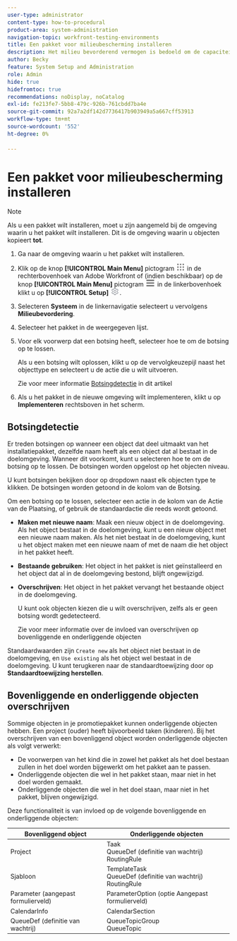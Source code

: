 ```yaml
---
user-type: administrator
content-type: how-to-procedural
product-area: system-administration
navigation-topic: workfront-testing-environments
title: Een pakket voor milieubescherming installeren
description: Het milieu bevorderend vermogen is bedoeld om de capaciteit te verstrekken om op configuratie betrekking hebbende voorwerpen van één milieu aan een andere te bewegen. Leer hoe u een milieupromotiepakket in een doelomgeving installeert.
author: Becky
feature: System Setup and Administration
role: Admin
hide: true
hidefromtoc: true
recommendations: noDisplay, noCatalog
exl-id: fe213fe7-5bb8-479c-926b-761cbdd7ba4e
source-git-commit: 92a7a2df142d7736417b903949a5a667cff53913
workflow-type: tm+mt
source-wordcount: '552'
ht-degree: 0%

---
```


# Een pakket voor milieubescherming installeren

>[!NOTE]
>
>Als u een pakket wilt installeren, moet u zijn aangemeld bij de omgeving waarin u het pakket wilt installeren. Dit is de omgeving waarin u objecten kopieert **tot**.

1. Ga naar de omgeving waarin u het pakket wilt installeren.
1. Klik op de knop **[!UICONTROL Main Menu]** pictogram ![Hoofdmenu](/help/_includes/assets/main-menu-icon.png) in de rechterbovenhoek van Adobe Workfront of (indien beschikbaar) op de knop **[!UICONTROL Main Menu]** pictogram ![Hoofdmenu](/help/_includes/assets/main-menu-icon-left-nav.png) in de linkerbovenhoek klikt u op **[!UICONTROL Setup]** ![Pictogram Instellen](/help/_includes/assets/gear-icon-setup.png).
1. Selecteren **Systeem** in de linkernavigatie selecteert u vervolgens **Milieubevordering**.
1. Selecteer het pakket in de weergegeven lijst.
1. Voor elk voorwerp dat een botsing heeft, selecteer hoe te om de botsing op te lossen.

   Als u een botsing wilt oplossen, klikt u op de vervolgkeuzepijl naast het objecttype en selecteert u de actie die u wilt uitvoeren.

   Zie voor meer informatie [Botsingdetectie](#collisions) in dit artikel
1. Als u het pakket in de nieuwe omgeving wilt implementeren, klikt u op **Implementeren** rechtsboven in het scherm.

## Botsingdetectie

Er treden botsingen op wanneer een object dat deel uitmaakt van het installatiepakket, dezelfde naam heeft als een object dat al bestaat in de doelomgeving. Wanneer dit voorkomt, kunt u selecteren hoe te om de botsing op te lossen. De botsingen worden opgelost op het objecten niveau.

U kunt botsingen bekijken door op dropdown naast elk objecten type te klikken. De botsingen worden getoond in de kolom van de Botsing.

Om een botsing op te lossen, selecteer een actie in de kolom van de Actie van de Plaatsing, of gebruik de standaardactie die reeds wordt getoond.

* **Maken met nieuwe naam**: Maak een nieuw object in de doelomgeving. Als het object bestaat in de doelomgeving, kunt u een nieuw object met een nieuwe naam maken. Als het niet bestaat in de doelomgeving, kunt u het object maken met een nieuwe naam of met de naam die het object in het pakket heeft.
* **Bestaande gebruiken**: Het object in het pakket is niet geïnstalleerd en het object dat al in de doelomgeving bestond, blijft ongewijzigd.
* **Overschrijven**: Het object in het pakket vervangt het bestaande object in de doelomgeving.

  U kunt ook objecten kiezen die u wilt overschrijven, zelfs als er geen botsing wordt gedetecteerd.

  Zie voor meer informatie over de invloed van overschrijven op bovenliggende en onderliggende objecten
<!--
* Do not use: The object in the package is not installed in the target environment. If you select Do not use, an error message will appear detailing how this choice will affect other objects or fields.
-->

Standaardwaarden zijn `Create new` als het object niet bestaat in de doelomgeving, en `Use existing` als het object wel bestaat in de doelomgeving. U kunt terugkeren naar de standaardtoewijzing door op **Standaardtoewijzing herstellen**.

## Bovenliggende en onderliggende objecten overschrijven

Sommige objecten in je promotiepakket kunnen onderliggende objecten hebben. Een project (ouder) heeft bijvoorbeeld taken (kinderen). Bij het overschrijven van een bovenliggend object worden onderliggende objecten als volgt verwerkt:

* De voorwerpen van het kind die in zowel het pakket als het doel bestaan zullen in het doel worden bijgewerkt om het pakket aan te passen.
* Onderliggende objecten die wel in het pakket staan, maar niet in het doel worden gemaakt.
* Onderliggende objecten die wel in het doel staan, maar niet in het pakket, blijven ongewijzigd.

Deze functionaliteit is van invloed op de volgende bovenliggende en onderliggende objecten:

| Bovenliggend object | Onderliggende objecten |
|---|---|
| Project | Taak<br>QueueDef (definitie van wachtrij)<br>RoutingRule |
| Sjabloon | TemplateTask<br>QueueDef (definitie van wachtrij)<br>RoutingRule |
| Parameter (aangepast formulierveld) | ParameterOption (optie Aangepast formulierveld) |
| CalendarInfo | CalendarSection |
| QueueDef (definitie van wachtrij) | QueueTopicGroup<br>QueueTopic |

